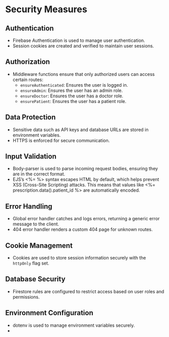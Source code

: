 
# Security Measures

## Authentication
- Firebase Authentication is used to manage user authentication.
- Session cookies are created and verified to maintain user sessions.

## Authorization
- Middleware functions ensure that only authorized users can access certain routes:
  - `ensureAuthenticated`: Ensures the user is logged in.
  - `ensureAdmin`: Ensures the user has an admin role.
  - `ensureDoctor`: Ensures the user has a doctor role.
  - `ensurePatient`: Ensures the user has a patient role.

## Data Protection
- Sensitive data such as API keys and database URLs are stored in environment variables.
- HTTPS is enforced for secure communication.

## Input Validation
- Body-parser is used to parse incoming request bodies, ensuring they are in the correct format.
- EJS’s <%= %> syntax escapes HTML by default, which helps prevent XSS (Cross-Site Scripting) attacks. This means that values like <%= prescription.data().patient_id %> are automatically encoded.

## Error Handling
- Global error handler catches and logs errors, returning a generic error message to the client.
- 404 error handler renders a custom 404 page for unknown routes.

## Cookie Management
- Cookies are used to store session information securely with the `httpOnly` flag set.

## Database Security
- Firestore rules are configured to restrict access based on user roles and permissions.

## Environment Configuration
- dotenv is used to manage environment variables securely.
- 